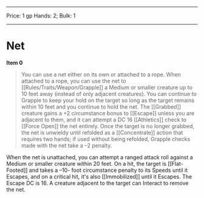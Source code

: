 
---
Price: 1 gp
Hands: 2;
Bulk: 1


---

# Net

**Item 0**

> You can use a net either on its own or attached to a rope. When attached to a rope, you can use the net to [[Rules/Traits/Weapon/Grapple]] a Medium or smaller creature up to 10 feet away (instead of only adjacent creatures). You can continue to Grapple to keep your hold on the target so long as the target remains within 10 feet and you continue to hold the net. The [[Grabbed]] creature gains a +2 circumstance bonus to [[Escape]] unless you are adjacent to them, and it can attempt a DC 16 [[Athletics]] check to [[Force Open]] the net entirely. Once the target is no longer grabbed, the net is unwieldy until refolded as a [[Concentrate]] action that requires two hands; if used without being refolded, Grapple checks made with the net take a –2 penalty.

When the net is unattached, you can attempt a ranged attack roll against a Medium or smaller creature within 20 feet. On a hit, the target is [[Flat-Footed]] and takes a –10- foot circumstance penalty to its Speeds until it Escapes, and on a critical hit, it's also [[Immobilized]] until it Escapes. The Escape DC is 16. A creature adjacent to the target can Interact to remove the net.
